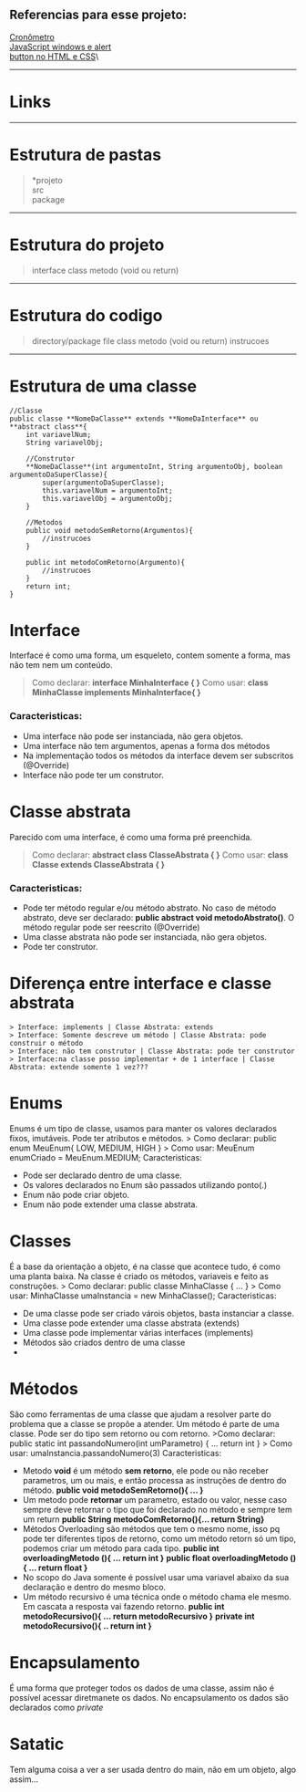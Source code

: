 ## Referencias para esse projeto:
[Cronômetro](https://medium.com/walternascimentobarroso-pt/cronômetro-em-js-9b440308090)\
[JavaScript windows e alert](https://www.w3schools.com/jsref/met_win_alert.asp)\
[button no HTML e CSS](https://uiverse.io/detail/adamgiebl/giant-donkey-36)\

---
# Links
---
# Estrutura de pastas
>*projeto\
>src\
>package   
---
# Estrutura do projeto
>interface
>class
>metodo (void ou return)
---
# Estrutura do codigo
>directory/package
>file
>class
>metodo (void ou return)
>instrucoes
---
# Estrutura de uma classe
    //Classe
    public classe **NomeDaClasse** extends **NomeDaInterface** ou **abstract class**{
        int variavelNum;
        String variavelObj;

        //Construtor
        **NomeDaClasse**(int argumentoInt, String argumentoObj, boolean argumentoDaSuperClasse){
            super(argumentoDaSuperClasse);
            this.variavelNum = argumentoInt;
            this.variavelObj = argumentoObj;
        }

        //Metodos
        public void metodoSemRetorno(Argumentos){
            //instrucoes
        }

        public int metodoComRetorno(Argumento){
            //instrucoes
        }
        return int;
    }

# Interface

Interface é como uma forma, um esqueleto, contem somente a forma, mas não tem nem um conteúdo.
>   Como declarar: **interface MinhaInterface { }**
>   Como usar: **class MinhaClasse implements MinhaInterface{ }**
### Caracteristicas:
- Uma interface não pode ser instanciada, não gera objetos.
- Uma interface não tem argumentos, apenas a forma dos métodos
- Na implementação todos os métodos da interface devem ser subscritos (@Override)
- Interface não pode ter um construtor.
	
# Classe abstrata
Parecido com uma interface, é como uma forma pré preenchida. 
> Como declarar: **abstract class ClasseAbstrata { }**
> Como usar: **class Classe extends ClasseAbstrata { }**

### Caracteristicas:
- Pode ter método regular e/ou método abstrato.
No caso de método abstrato, deve ser declarado: **public abstract void metodoAbstrato()**.
O método regular pode ser reescrito (@Override)
- Uma classe abstrata não pode ser instanciada, não gera objetos.
- Pode ter construtor.
	
# Diferença entre interface e classe abstrata
	> Interface: implements | Classe Abstrata: extends
	> Interface: Somente descreve um método | Classe Abstrata: pode construir o método
	> Interface: não tem construtor | Classe Abstrata: pode ter construtor
	> Interface:na classe posso implementar + de 1 interface | Classe Abstrata: extende somente 1 vez???
	
# Enums
Enums é um tipo de classe, usamos para manter os valores declarados fixos, imutáveis. Pode ter atributos e métodos.
	> Como declarar: public enum MeuEnum{ LOW, MEDIUM, HIGH }
	> Como usar: MeuEnum enumCriado = MeuEnum.MEDIUM;
Caracteristicas:	
- Pode ser declarado dentro de uma classe.
- Os valores declarados no Enum são passados utilizando ponto(.)
- Enum não pode criar objeto.
- Enum não pode extender uma classe abstrata.

# Classes
É a base da orientação a objeto, é na classe que acontece tudo, é como uma planta baixa.
Na classe é criado os métodos, variaveis e feito as construções.
	> Como declarar: public classe MinhaClasse { ... }
	> Como usar: MinhaClasse umaInstancia = new MinhaClasse();
Caracteristicas:
- De uma classe pode ser criado várois objetos, basta instanciar a classe.
- Uma classe pode extender uma classe abstrata (extends)
- Uma classe pode implementar várias interfaces (implements)
- Métodos são criados dentro de uma classe
- 

# Métodos
São como ferramentas de uma classe que ajudam a resolver parte do problema que a classe se propõe a atender.
Um método é parte de uma classe.
Pode ser do tipo sem retorno ou com retorno.
	>Como declarar: public static int passandoNumero(int umParametro) { ... return int }
	> Como usar: umaInstancia.passandoNumero(3)
Caracteristicas:
- Metodo **void** é um método **sem retorno**, ele pode ou não receber parametros, um ou mais, e então processa as instruções de dentro do método.
**public void metodoSemRetorno(){ ... }**
- Um metodo pode **retornar** um parametro, estado ou valor, nesse caso sempre deve retornar o tipo que foi declarado no método e sempre tem um return
**public String metodoComRetorno(){... return String}**
- Métodos Overloading são métodos que tem o mesmo nome, isso pq pode ter diferentes tipos de retorno, como um método retorn só um tipo, podemos criar um método para cada tipo.
**public int overloadingMetodo (){ ... return int }**
**public float overloadingMetodo (){ ... return float }**
- No scopo do Java somente é possível usar uma variavel abaixo da sua declaração e dentro do mesmo bloco.
- Um método recursivo é uma técnica onde o método chama ele mesmo. Em cascata a resposta vai fazendo retorno.
**public int metodoRecursivo(){ ... return metodoRecursivo }**
**private int metodoRecursivo(){ .. return int }**

# Encapsulamento
É uma forma que proteger todos os dados de uma classe, assim não é possível acessar diretmanete os dados.
No encapsulamento os dados são declarados como *private*


# Satatic
Tem alguma coisa a ver a ser usada dentro do main, não em um objeto, algo assim...

  
